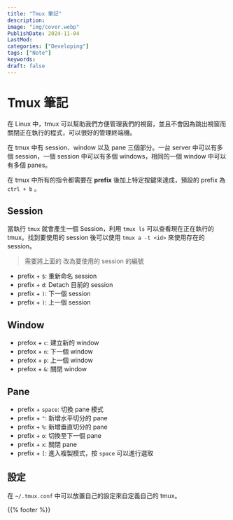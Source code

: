 ```yaml
---
title: "Tmux 筆記"
description:
image: "img/cover.webp"
PublishDate: 2024-11-04
LastMod: 
categories: ["Developing"]
tags: ["Note"]
keywords:
draft: false
---
```


# Tmux 筆記

在 Linux 中，tmux 可以幫助我們方便管理我們的視窗，並且不會因為跳出視窗而關閉正在執行的程式，可以很好的管理終端機。

在 tmux 中有 session、window 以及 pane 三個部分。一台 server 中可以有多個 session，一個 session 中可以有多個 windows，相同的一個 window 中可以有多個 panes。

在 tmux 中所有的指令都需要在 **prefix** 後加上特定按鍵來達成，預設的 prefix 為 `ctrl + b` 。

## Session

當執行 `tmux` 就會產生一個 Session，利用 `tmux ls` 可以查看現在正在執行的 tmux。找到要使用的 session 後可以使用 `tmux a -t <id>` 來使用存在的 session。

> 需要將上面的 <id> 改為要使用的 session 的編號

- prefix + `$`: 重新命名 session
- prefix + `d`: Detach 目前的 session
- prefix + `)`: 下一個 session
- prefix + `)`: 上一個 session

## Window

- prefox + `c`: 建立新的 window
- prefox + `n`: 下一個 window
- prefox + `p`: 上一個 window
- prefox + `&`: 關閉 window

## Pane

- prefix + `space`: 切換 pane 模式
- prefix + `"`: 新增水平切分的 pane
- prefix + `%`: 新增垂直切分的 pane
- prefix + `o`: 切換至下一個 pane
- prefix + `x`: 關閉 pane
- prefix + `[`: 進入複製模式，按 `space` 可以進行選取

## 設定

在 `~/.tmux.conf` 中可以放置自己的設定來自定義自己的 tmux。

{{% footer %}}
